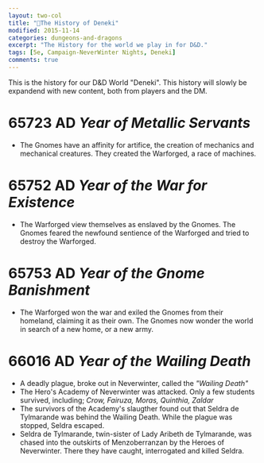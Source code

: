 ```yaml
---
layout: two-col
title: "🏰The History of Deneki"
modified: 2015-11-14
categories: dungeons-and-dragons
excerpt: "The History for the world we play in for D&D."
tags: [5e, Campaign-NeverWinter Nights, Deneki]
comments: true
---
```


This is the history for our D&D World "Deneki". This history will slowly be expandend with new content, both from players and the DM.

# 65723 AD _Year of Metallic Servants_
- The Gnomes have an affinity for artifice, the creation of mechanics and mechanical creatures. They created the Warforged, a race of machines.

# 65752 AD _Year of the War for Existence_

- The Warforged view themselves as enslaved by the Gnomes. The Gnomes feared the newfound sentience of the Warforged and tried to destroy the Warforged.

# 65753 AD _Year of the Gnome Banishment_

- The Warforged won the war and exiled the Gnomes from their homeland, claiming it as their own. The Gnomes now wonder the world in search of a new home, or a new army.

# 66016 AD _Year of the Wailing Death_

- A deadly plague, broke out in Neverwinter, called the _"Wailing Death"_
- The Hero's Academy of Neverwinter was attacked. Only a few students survived, including; _Crow, Fairuza, Moras, Quinthia, Zaldar_
- The survivors of the Academy's slaugther found out that Seldra de Tylmarande was behind the Wailing Death. While the plague was stopped, Seldra escaped.
- Seldra de Tylmarande, twin-sister of Lady Aribeth de Tylmarande, was chased into the outskirts of Menzoberranzan by the Heroes of Neverwinter. There they have caught, interrogated and killed Seldra.
